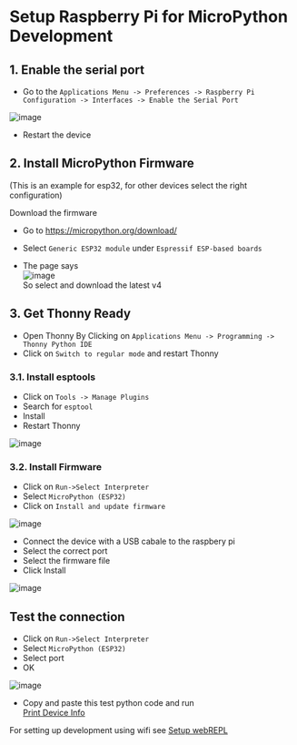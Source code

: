# Setup Raspberry Pi for MicroPython Development

## 1. Enable the serial port

* Go to the `Applications Menu -> Preferences -> Raspberry Pi Configuration -> Interfaces -> Enable the Serial Port`   

![image](https://user-images.githubusercontent.com/4077233/135768655-914697f8-98cb-416e-89df-de14aee2aed1.png)  
  
* Restart the device  

  
## 2. Install MicroPython Firmware
(This is an example for esp32, for other devices select the right configuration)

Download the firmware
* Go to https://micropython.org/download/  
* Select `Generic ESP32 module` under `Espressif ESP-based boards`

* The page says   
![image](https://user-images.githubusercontent.com/4077233/135769042-c66bd798-ff25-465c-aa19-0d00c0cdcc2f.png)  
So select and download the latest v4

## 3. Get Thonny Ready
* Open Thonny By Clicking on `Applications Menu -> Programming -> Thonny Python IDE`
* Click on `Switch to regular mode` and restart Thonny  

### 3.1. Install esptools
* Click on `Tools -> Manage Plugins`
* Search for `esptool` 
* Install
* Restart Thonny

![image](https://user-images.githubusercontent.com/4077233/135770331-e19aec3b-2d64-4da8-9637-bd274b777ef5.png)


### 3.2. Install Firmware
* Click on `Run->Select Interpreter`  
* Select `MicroPython (ESP32)`  
* Click on `Install and update firmware`  

![image](https://user-images.githubusercontent.com/4077233/135769708-e5a89a29-952f-4f8b-9295-40d581bdf725.png)

* Connect the device with a USB cabale to the raspbery pi
* Select the correct port
* Select the firmware file
* Click Install

![image](https://user-images.githubusercontent.com/4077233/135770254-62e60503-4009-4cde-8111-ac6cb0f69d44.png)

## Test the connection

* Click on `Run->Select Interpreter`  
* Select `MicroPython (ESP32)` 
* Select port
* OK

![image](https://user-images.githubusercontent.com/4077233/135771562-790c27ce-dfec-42a2-b113-54f8616252b7.png)

* Copy and paste this test python code and run  
[Print Device Info](print-device-info.py)



For setting up development using wifi see [Setup webREPL](setup-webrepl/)



